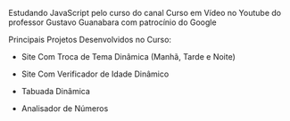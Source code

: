 Estudando JavaScript pelo curso do canal Curso em Vídeo no Youtube do professor Gustavo Guanabara com patrocínio do Google

Principais Projetos Desenvolvidos no Curso:
- Site Com Troca de Tema Dinâmica (Manhã, Tarde e Noite)
  
- Site Com Verificador de Idade Dinâmico
- Tabuada Dinâmica
- Analisador de Números
